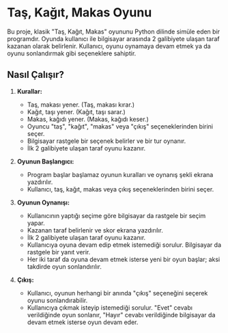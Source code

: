 # Taş, Kağıt, Makas Oyunu

Bu proje, klasik "Taş, Kağıt, Makas" oyununu Python dilinde simüle eden bir programdır. Oyunda kullanıcı ile bilgisayar arasında 2 galibiyete ulaşan taraf kazanan olarak belirlenir. Kullanıcı, oyunu oynamaya devam etmek ya da oyunu sonlandırmak gibi seçeneklere sahiptir.

## Nasıl Çalışır?

1. **Kurallar:**
   - Taş, makası yener. (Taş, makası kırar.)
   - Kağıt, taşı yener. (Kağıt, taşı sarar.)
   - Makas, kağıdı yener. (Makas, kağıdı keser.)
   - Oyuncu "taş", "kağıt", "makas" veya "çıkış" seçeneklerinden birini seçer. 
   - Bilgisayar rastgele bir seçenek belirler ve bir tur oynanır.
   - İlk 2 galibiyete ulaşan taraf oyunu kazanır.
   
2. **Oyunun Başlangıcı:**
   - Program başlar başlamaz oyunun kuralları ve oynanış şekli ekrana yazdırılır.
   - Kullanıcı, taş, kağıt, makas veya çıkış seçeneklerinden birini seçer.

3. **Oyunun Oynanışı:**
   - Kullanıcının yaptığı seçime göre bilgisayar da rastgele bir seçim yapar.
   - Kazanan taraf belirlenir ve skor ekrana yazdırılır.
   - İlk 2 galibiyete ulaşan taraf oyunu kazanır.
   - Kullanıcıya oyuna devam edip etmek istemediği sorulur. Bilgisayar da rastgele bir yanıt verir.
   - Her iki taraf da oyuna devam etmek isterse yeni bir oyun başlar; aksi takdirde oyun sonlandırılır.

4. **Çıkış:**
   - Kullanıcı, oyunun herhangi bir anında "çıkış" seçeneğini seçerek oyunu sonlandırabilir.
   - Kullanıcıya çıkmak isteyip istemediği sorulur. "Evet" cevabı verildiğinde oyun sonlanır, "Hayır" cevabı verildiğinde bilgisayar da devam etmek isterse oyun devam eder.

